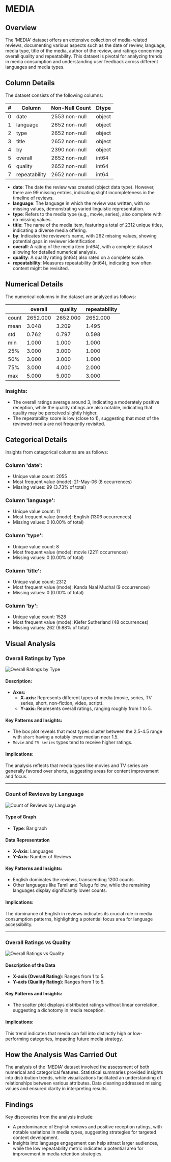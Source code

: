 # MEDIA

## Overview
The 'MEDIA' dataset offers an extensive collection of media-related reviews, documenting various aspects such as the date of review, language, media type, title of the media, author of the review, and ratings concerning overall quality and repeatability. This dataset is pivotal for analyzing trends in media consumption and understanding user feedback across different languages and media types.

## Column Details
The dataset consists of the following columns:

| # | Column         | Non-Null Count | Dtype  |
|---|----------------|----------------|--------|
| 0 | date           | 2553 non-null  | object |
| 1 | language       | 2652 non-null  | object |
| 2 | type           | 2652 non-null  | object |
| 3 | title          | 2652 non-null  | object |
| 4 | by             | 2390 non-null  | object |
| 5 | overall        | 2652 non-null  | int64  |
| 6 | quality        | 2652 non-null  | int64  |
| 7 | repeatability  | 2652 non-null  | int64  |

- **date**: The date the review was created (object data type). However, there are 99 missing entries, indicating slight incompleteness in the timeline of reviews.
- **language**: The language in which the review was written, with no missing values, demonstrating varied linguistic representation.
- **type**: Refers to the media type (e.g., movie, series), also complete with no missing values.
- **title**: The name of the media item, featuring a total of 2312 unique titles, indicating a diverse media offering.
- **by**: Indicates the reviewer’s name, with 262 missing values, showing potential gaps in reviewer identification.
- **overall**: A rating of the media item (int64), with a complete dataset allowing for detailed numerical analysis.
- **quality**: A quality rating (int64) also rated on a complete scale.
- **repeatability**: Measures repeatability (int64), indicating how often content might be revisited.

## Numerical Details
The numerical columns in the dataset are analyzed as follows:

|         | overall   | quality  | repeatability |
|---------|-----------|----------|---------------|
| count   | 2652.000  | 2652.000 | 2652.000      |
| mean    | 3.048     | 3.209    | 1.495         |
| std     | 0.762     | 0.797    | 0.598         |
| min     | 1.000     | 1.000    | 1.000         |
| 25%     | 3.000     | 3.000    | 1.000         |
| 50%     | 3.000     | 3.000    | 1.000         |
| 75%     | 3.000     | 4.000    | 2.000         |
| max     | 5.000     | 5.000    | 3.000         |

### Insights:
- The overall ratings average around 3, indicating a moderately positive reception, while the quality ratings are also notable, indicating that quality may be perceived slightly higher.
- The repeatability score is low (close to 1), suggesting that most of the reviewed media are not frequently revisited.

## Categorical Details
Insights from categorical columns are as follows:

### Column 'date':
- Unique value count: 2055
- Most frequent value (mode): 21-May-06 (8 occurrences)
- Missing values: 99 (3.73% of total)

### Column 'language':
- Unique value count: 11
- Most frequent value (mode): English (1306 occurrences)
- Missing values: 0 (0.00% of total)

### Column 'type':
- Unique value count: 8
- Most frequent value (mode): movie (2211 occurrences)
- Missing values: 0 (0.00% of total)

### Column 'title':
- Unique value count: 2312
- Most frequent value (mode): Kanda Naal Mudhal (9 occurrences)
- Missing values: 0 (0.00% of total)

### Column 'by':
- Unique value count: 1528
- Most frequent value (mode): Kiefer Sutherland (48 occurrences)
- Missing values: 262 (9.88% of total)

## Visual Analysis

### Overall Ratings by Type

![Overall Ratings by Type](boxplot_overall_ratings_by_type.png)

#### Description:
- **Axes:**
  - **X-axis:** Represents different types of media (movie, series, TV series, short, non-fiction, video, script).
  - **Y-axis:** Represents overall ratings, ranging roughly from 1 to 5.

#### Key Patterns and Insights:
- The box plot reveals that most types cluster between the 2.5-4.5 range with `short` having a notably lower median near 1.5.
- `Movie` and `TV series` types tend to receive higher ratings.

#### Implications:
The analysis reflects that media types like movies and TV series are generally favored over shorts, suggesting areas for content improvement and focus.

---

### Count of Reviews by Language

![Count of Reviews by Language](count_reviews_by_language.png)

#### Type of Graph
- **Type**: Bar graph

#### Data Representation
- **X-Axis**: Languages
- **Y-Axis**: Number of Reviews 

#### Key Patterns and Insights:
- English dominates the reviews, transcending 1200 counts.
- Other languages like Tamil and Telugu follow, while the remaining languages display significantly lower counts.

#### Implications:
The dominance of English in reviews indicates its crucial role in media consumption patterns, highlighting a potential focus area for language accessibility.

---

### Overall Ratings vs Quality

![Overall Ratings vs Quality](scatter_overall_vs_quality.png)

#### Description of the Data
- **X-axis (Overall Rating)**: Ranges from 1 to 5.
- **Y-axis (Quality Rating)**: Ranges from 1 to 5.

#### Key Patterns and Insights:
- The scatter plot displays distributed ratings without linear correlation, suggesting a dichotomy in media reception.

#### Implications:
This trend indicates that media can fall into distinctly high or low-performing categories, impacting future media strategy.

## How the Analysis Was Carried Out
The analysis of the 'MEDIA' dataset involved the assessment of both numerical and categorical features. Statistical summaries provided insights into distribution trends, while visualizations facilitated an understanding of relationships between various attributes. Data cleaning addressed missing values and ensured clarity in interpreting results.

## Findings
Key discoveries from the analysis include:
- A predominance of English reviews and positive reception ratings, with notable variations in media types, suggesting strategies for targeted content development.
- Insights into language engagement can help attract larger audiences, while the low repeatability metric indicates a potential area for improvement in media retention strategies.